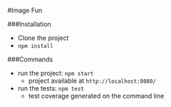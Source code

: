 #Image Fun

###Installation
- Clone the project
- `npm install`

###Commands
- run the project: `npm start`
  - project available at `http://localhost:8080/`
- run the tests: `npm test`
  - test coverage generated on the command line
